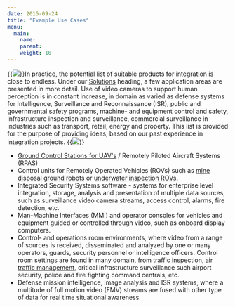 ```yaml
---
date: 2015-09-24
title: "Example Use Cases"
menu:
  main:
    name: 
    parent:
    weight: 10
---
```

{{<img src="img/vidview/operator_alert_1.jpg" class="small-image floatright">}}In practice, the potential list of suitable products for integration is close to endless. Under our [Solutions](/imint.se/solutions/ "Solutions") heading, a few application areas are presented in more detail. Use of video cameras to support human perception is in constant increase, in domain as varied as defense systems for Intelligence, Surveillance and Reconnaissance (ISR), public and governmental safety programs, machine- and equipment control and safety, infrastructure inspection and surveillance, commercial surveillance in industries such as transport, retail, energy and property.
This list is provided for the purpose of providing ideas, based on our past experience in integration projects.
{{<img src="img/vidview/capability_boost_1.jpg" class="small-image floatright">}}

- [Ground Control Stations for UAV's](/imint.se/solutions/aerial-surveillance-and-uas "Aerial Surveillance and UAS") / Remotely Piloted Aircraft Systems (RPAS)
- Control units for Remotely Operated Vehicles (ROVs) such as [mine disposal ground robots](/imint.se/solutions/ground-vehicles-ugvs-and-robots "Ground Vehicles UGVs and Robots") or [underwater inspection ROVs](/imint.se/solutions/underwater-and-sub-surface "Underwater and Sub-surface").
- Integrated Security Systems software - systems for enterprise level integration, storage, analysis and presentation of multiple data sources, such as surveillance video camera streams, access control, alarms, fire detection, etc.
- Man-Machine Interfaces (MMI) and operator consoles for vehicles and equipment guided or controlled through video, such as onboard display computers.
- Control- and operations room environments, where video from a range of sources is received, disseminated and analyzed by one or many operators, guards, security personnel or intelligence officers. Control room settings are found in many domain, from traffic inspection, [air traffic management](/imint.se/solutions/air-traffic-management "Air Traffic Management"), critical infrastructure surveillance such airport security, police and fire fighting command centrals, etc.
- Defense mission intelligence, image analysis and ISR systems, where a multitude of full motion video (FMV) streams are fused with other type of data for real time situational awareness.
